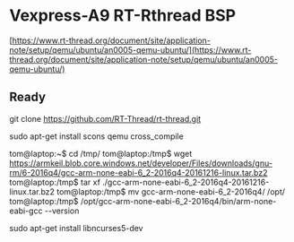 Vexpress-A9 RT-Rthread BSP
========

[https://www.rt-thread.org/document/site/application-note/setup/qemu/ubuntu/an0005-qemu-ubuntu/](https://www.rt-thread.org/document/site/application-note/setup/qemu/ubuntu/an0005-qemu-ubuntu/)


Ready
-----

git clone https://github.com/RT-Thread/rt-thread.git

sudo apt-get install scons qemu cross_compile

tom@laptop:~$ cd /tmp/
tom@laptop:/tmp$ wget https://armkeil.blob.core.windows.net/developer/Files/downloads/gnu-rm/6-2016q4/gcc-arm-none-eabi-6_2-2016q4-20161216-linux.tar.bz2
tom@laptop:/tmp$ tar xf ./gcc-arm-none-eabi-6_2-2016q4-20161216-linux.tar.bz2
tom@laptop:/tmp$ mv gcc-arm-none-eabi-6_2-2016q4/ /opt/
tom@laptop:/tmp$ /opt/gcc-arm-none-eabi-6_2-2016q4/bin/arm-none-eabi-gcc --version

sudo apt-get install libncurses5-dev


